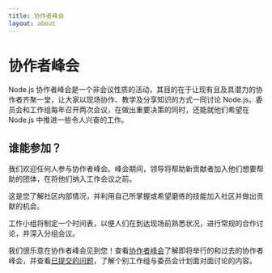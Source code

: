 ```yaml
---
title: 协作者峰会
layout: about
---
```


# 协作者峰会

Node.js 协作者峰会是一个非会议性质的活动，其目的在于让现有且及具潜力的协作者齐聚一堂，让大家以现场协作、教学及分享知识的方式一同讨论 Node.js。委员会和工作组每年召开两次会议，在做出重要决策的同时，还能就他们希望在 Node.js 中推进一些令人兴奋的工作。

## 谁能参加？

我们欢迎任何人参与协作者峰会。峰会期间，领导将帮助新贡献者加入他们想要帮助的团体，在将他们纳入工作会议之前。

这是您了解社区内部情况，并利用自己所掌握或希望磨练的技能加入社区并做出贡献的机会。

工作小组将制定一个时间表，以便人们在到达现场前熟悉状况，进行常规的合作讨论，并深入分组会议。

我们很乐意在协作者峰会见到您！查看[协作者峰会](https://github.com/nodejs/summit)了解即将举行的和过去的协作者峰会，并查看[已提交的问题](https://github.com/nodejs/summit/issues)，了解个别工作组与委员会计划面对面讨论的内容。
